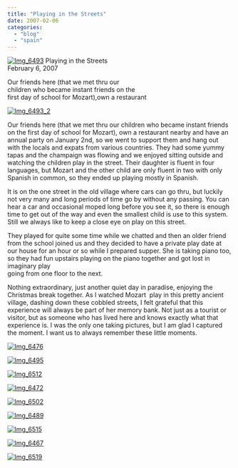 ```yaml
---
title: "Playing in the Streets"
date: 2007-02-06
categories: 
  - "blog"
  - "spain"
---
```


 [![Img_6493](http://soultravelers3new.local/images/2008/04/20/img_6493.png "Img_6493")](https://pub-ac94b3f306b24c0dba4238943c97f2e1.r2.dev/photos/uncategorized/2008/04/20/img_6493.png) Playing in the Streets  
February 6, 2007

Our friends here (that we met thru our  
children who became instant friends on the  
first day of school for Mozart),own a restaurant

<!--more-->

[![Img_6493_2](http://soultravelers3new.local/images/2008/04/20/img_6493_2.png "Img_6493_2")](https://pub-ac94b3f306b24c0dba4238943c97f2e1.r2.dev/photos/uncategorized/2008/04/20/img_6493_2.png)

Our friends here (that we met thru our children who became instant friends on the first day of school for Mozart), own a restaurant nearby and have an annual party on January 2nd, so we went to support them and hang out with the locals and expats from various countries. They had some yummy tapas and the champaign was flowing and we enjoyed sitting outside and watching the children play in the street. Their daughter is fluent in four languages, but Mozart and the other child are only fluent in two with only Spanish in common, so they ended up playing mostly in Spanish.

It is on the one street in the old village where cars can go thru, but luckily not very many and long periods of time go by without any passing. You can hear a car and occasional moped long before you see it, so there is enough time to get out of the way and even the smallest child is use to this system. Still we always like to keep a close eye on play on this street.

They played for quite some time while we chatted and then an older friend from the school joined us and they decided to have a private play date at our house for an hour or so while I prepared supper. She is taking piano too, so they had fun upstairs playing on the piano together and got lost in imaginary play  
going from one floor to the next.

Nothing extraordinary, just another quiet day in paradise, enjoying the Christmas break together. As I watched Mozart  play in this pretty ancient village, dashing down these cobbled streets, I felt grateful that this experience will always be part of her memory bank. Not just as a tourist or visitor, but as someone who has lived here and knows exactly what that experience is. I was the only one taking pictures, but I am glad I captured the moment. I want us to always remember these little moments.

[![Img_6476](http://soultravelers3new.local/images/2008/04/20/img_6476.png "Img_6476")](https://pub-ac94b3f306b24c0dba4238943c97f2e1.r2.dev/photos/uncategorized/2008/04/20/img_6476.png)

[![Img_6495](http://soultravelers3new.local/images/2008/04/20/img_6495.png "Img_6495")](https://pub-ac94b3f306b24c0dba4238943c97f2e1.r2.dev/photos/uncategorized/2008/04/20/img_6495.png)

[![Img_6512](http://soultravelers3new.local/images/2008/04/20/img_6512.png "Img_6512")](https://pub-ac94b3f306b24c0dba4238943c97f2e1.r2.dev/photos/uncategorized/2008/04/20/img_6512.png)

[![Img_6472](http://soultravelers3new.local/images/2008/04/20/img_6472.png "Img_6472")](https://pub-ac94b3f306b24c0dba4238943c97f2e1.r2.dev/photos/uncategorized/2008/04/20/img_6472.png)

[![Img_6502](http://soultravelers3new.local/images/2008/04/20/img_6502.png "Img_6502")](https://pub-ac94b3f306b24c0dba4238943c97f2e1.r2.dev/photos/uncategorized/2008/04/20/img_6502.png)

[![Img_6489](http://soultravelers3new.local/images/2008/04/20/img_6489.png "Img_6489")](https://pub-ac94b3f306b24c0dba4238943c97f2e1.r2.dev/photos/uncategorized/2008/04/20/img_6489.png)

[![Img_6515](http://soultravelers3new.local/images/2008/04/20/img_6515.png "Img_6515")](https://pub-ac94b3f306b24c0dba4238943c97f2e1.r2.dev/photos/uncategorized/2008/04/20/img_6515.png)

[![Img_6467](http://soultravelers3new.local/images/2008/04/20/img_6467.png "Img_6467")](https://pub-ac94b3f306b24c0dba4238943c97f2e1.r2.dev/photos/uncategorized/2008/04/20/img_6467.png)

[![Img_6519](http://soultravelers3new.local/images/2008/04/20/img_6519.png "Img_6519")](https://pub-ac94b3f306b24c0dba4238943c97f2e1.r2.dev/photos/uncategorized/2008/04/20/img_6519.png)
